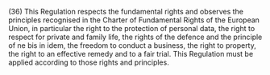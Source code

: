(36) This Regulation respects the fundamental rights and observes the principles recognised in the Charter of Fundamental Rights of the European Union, in particular the right to the protection of personal data, the right to respect for private and family life, the rights of the defence and the principle of ne bis in idem, the freedom to conduct a business, the right to property, the right to an effective remedy and to a fair trial. This Regulation must be applied according to those rights and principles.